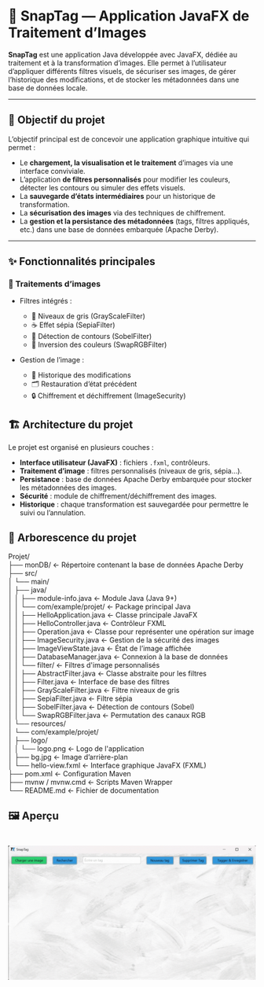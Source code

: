# 🎨 SnapTag — Application JavaFX de Traitement d’Images

**SnapTag** est une application Java développée avec JavaFX, dédiée au traitement et à la transformation d’images. Elle permet à l’utilisateur d’appliquer différents filtres visuels, de sécuriser ses images, de gérer l’historique des modifications, et de stocker les métadonnées dans une base de données locale.

---

## 🎯 Objectif du projet

L’objectif principal est de concevoir une application graphique intuitive qui permet :

- Le **chargement, la visualisation et le traitement** d’images via une interface conviviale.
- L’application **de filtres personnalisés** pour modifier les couleurs, détecter les contours ou simuler des effets visuels.
- La **sauvegarde d’états intermédiaires** pour un historique de transformation.
- La **sécurisation des images** via des techniques de chiffrement.
- La **gestion et la persistance des métadonnées** (tags, filtres appliqués, etc.) dans une base de données embarquée (Apache Derby).

---

## ✨ Fonctionnalités principales

### 🔧 Traitements d’images

- Filtres intégrés :
  - 🔳 Niveaux de gris (GrayScaleFilter)
  - ☕ Effet sépia (SepiaFilter)
  - 🧠 Détection de contours (SobelFilter)
  - 🎨 Inversion des couleurs (SwapRGBFilter)

- Gestion de l’image :
  - 🧩 Historique des modifications
  - 🗂️ Restauration d’état précédent
  - 🔒 Chiffrement et déchiffrement (ImageSecurity)

 ## 🏗️ Architecture du projet

Le projet est organisé en plusieurs couches :
- **Interface utilisateur (JavaFX)** : fichiers `.fxml`, contrôleurs.
- **Traitement d’image** : filtres personnalisés (niveaux de gris, sépia…).
- **Persistance** : base de données Apache Derby embarquée pour stocker les métadonnées des images.
- **Sécurité** : module de chiffrement/déchiffrement des images.
- **Historique** : chaque transformation est sauvegardée pour permettre le suivi ou l’annulation.

## 📂 Arborescence du projet

Projet/ <br>
├── monDB/                            ← Répertoire contenant la base de données Apache Derby  <br>
├── src/ <br>
│   └── main/ <br>
│       ├── java/ <br>
│       │   ├── module-info.java      ← Module Java (Java 9+) <br>
│       │   └── com/example/projet/   ← Package principal Java <br>
│       │       ├── HelloApplication.java     ← Classe principale JavaFX <br>
│       │       ├── HelloController.java      ← Contrôleur FXML <br>
│       │       ├── Operation.java            ← Classe pour représenter une opération sur image <br>
│       │       ├── ImageSecurity.java        ← Gestion de la sécurité des images <br>
│       │       ├── ImageViewState.java       ← État de l’image affichée <br>
│       │       ├── DatabaseManager.java      ← Connexion à la base de données <br>
│       │       └── filter/                   ← Filtres d'image personnalisés <br>
│       │           ├── AbstractFilter.java   ← Classe abstraite pour les filtres <br>
│       │           ├── Filter.java           ← Interface de base des filtres <br>
│       │           ├── GrayScaleFilter.java  ← Filtre niveaux de gris <br>
│       │           ├── SepiaFilter.java      ← Filtre sépia <br>
│       │           ├── SobelFilter.java      ← Détection de contours (Sobel) <br>
│       │           └── SwapRGBFilter.java    ← Permutation des canaux RGB <br>
│       └── resources/ <br>
│           └── com/example/projet/ <br>
│               ├── logo/ <br>
│               │   └── logo.png              ← Logo de l'application <br>
│               ├── bg.jpg                    ← Image d’arrière-plan <br>
│               └── hello-view.fxml           ← Interface graphique JavaFX (FXML) <br>
├── pom.xml                           ← Configuration Maven <br>
├── mvnw / mvnw.cmd                   ← Scripts Maven Wrapper <br>
└── README.md                         ← Fichier de documentation <br>

## 🖼️ Aperçu


# ![Fatimatou](https://github.com/Fatimatou-DIALLO-87/SnapTag/blob/master/Snaptag.gif)


